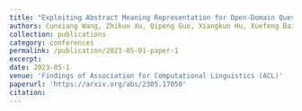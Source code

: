 ```yaml
---
title: "Exploiting Abstract Meaning Representation for Open-Domain Question Answering"
authors: Cunxiang Wang, Zhikun Xu, Qipeng Guo, Xiangkun Hu, Xuefeng Bai, Zheng Zhang, Yue Zhang
collection: publications
category: conferences
permalink: /publication/2023-05-01-paper-1
excerpt: 
date: 2023-05-1
venue: 'Findings of Association for Computational Linguistics (ACL)'
paperurl: 'https://arxiv.org/abs/2305.17050'
citation: 
---
```

